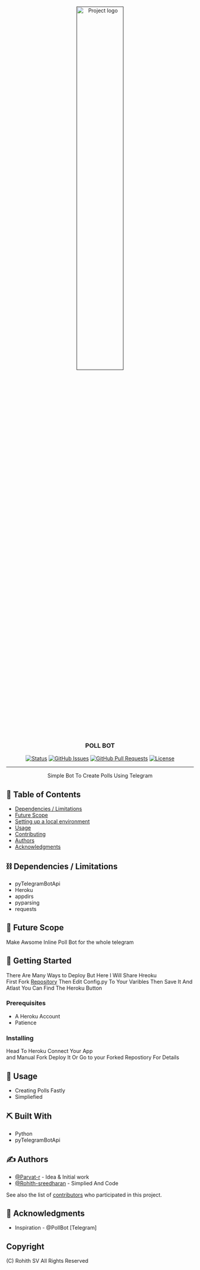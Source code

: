 <p align="center">
  <a href="" rel="noopener">
 <img src="https://Botsuniverse.github.io/favicon.svg" width='50%' alt="Project logo"/></a>
</p>
<h3 align="center">POLL BOT</h3>

<div align="center">
 
  
  [![Status](https://img.shields.io/badge/status-active-success.svg)]() 
  [![GitHub Issues](https://img.shields.io/github/issues/Botsuniverse/poll-bot)](https://github.com/Botsuniverse/poll-bot)
  [![GitHub Pull Requests](https://img.shields.io/github/issues-pr/Botsuniverse/poll-bot)](https://github.com/Botsuniverse/poll-bot/pulls)
  [![License](https://img.shields.io/badge/license-MIT-blue.svg)](LICENSE.md)

  
  
</div>

---

<p align="center"> Simple Bot To Create Polls Using Telegram
    <br> 
</p>

## 📝 Table of Contents

- [Dependencies / Limitations](#limitations)
- [Future Scope](#future_scope)
- [Setting up a local environment](#getting_started)
- [Usage](#usage)
- [Contributing](../CONTRIBUTING.md)
- [Authors](#authors)
- [Acknowledgments](#acknowledgments)

## ⛓️ Dependencies / Limitations <a name = "limitations"></a>
- pyTelegramBotApi
- Heroku
- appdirs
- pyparsing
- requests

## 🚀 Future Scope <a name = "future_scope"></a>
Make Awsome Inline Poll Bot for the whole telegram

## 🏁 Getting Started <a name = "getting_started"></a>
There Are Many Ways to Deploy But Here I Will Share Hreoku<br>
First Fork [Repository](https://github.com/BotsUniverse/poll-bot)
Then Edit Config.py To Your Varibles
Then Save It And Atlast You Can Find The Heroku Button

### Prerequisites
- A Heroku Account
- Patience 

### Installing <a name = "deployment">
Head To Heroku Connect Your App<br>
and Manual Fork Deploy It Or Go to your Forked Repostiory For Details


## 🎈 Usage <a name="usage"></a>
- Creating Polls Fastly
- Simpliefied

## ⛏️ Built With <a name = "tech_stack"></a>
- Python
- pyTelegramBotApi

## ✍️ Authors <a name = "authors"></a>
- [@Parvat-r](https://github.com/parvat-r) - Idea & Initial work
- [@Rohith-sreedharan](https://github.com/rohith-sreedharan) - Simplied And Code

See also the list of [contributors](https://github.com/BotsUniverse/poll-bot/graphs/contributors) 
who participated in this project.

## 🎉 Acknowledgments <a name = "acknowledgments"></a>
- Inspiration - @PollBot [Telegram]

## Copyright
(C) Rohith SV
All Rights Reserved
